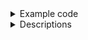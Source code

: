 <details>
<summary>Example code</summary>
<div>

```html
  <div style="width: 100%; height: 100%;">
    <acp-table
    :resizeTrigger="trigger"
    @component_data="saveData($event)"
    :component_data="loadData"
    ></acp-table>
  </div>
```
```javascript
import acpTable from "@/widget/acpTable.vue"; // when use component`s local.
export default {
  props:{

  },
  components:{
    acpBlobsViewer
  },
  data(){
    return {
      loadData: {},// load from API.
      trigger: true// true or false.
    }
  },
  methods:{
    saveData () {
      // save to API.
    }
  }
}
```

</div>
</details>

<details>
<summary>Descriptions</summary>
<div>

## 특징
헤더가 두개 좌측과 우측으로 되어있는 테이블이다.

## 사용하는 곳.
대시보드에서 사용하는 위젯.(한국철강에서 사용되었다.)

## 흐름도
설정 다이얼로그에서 어떤 데이터를 가져올 지 선택한 후 해당 데이터를 

일정 시간 간격만큼 요청하여 데이터를 갱신한다.

## 데이터 포맷
```javascript
{
    "header1-label": "header1",
    "header1": ["A", "B", "C"],
    "header2-label": "header2",
    "header2": ["X", "Y"],
    "data-label": "$",
    "data": [
        [10, 20, 30],
        [10, 20, 30]
    ]
}
```

결과 예시.

| |A|B|C|
|:---|:---|:---|:---|
|*X*|10|20|30|
|*Y*|10|20|30|



</div>
</details>
